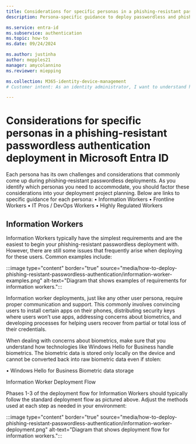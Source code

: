 ```yaml
---
title: Considerations for specific personas in a phishing-resistant passwordless authentication deployment in Microsoft Entra ID
description: Persona-specific guidance to deploy passwordless and phishing-resistant authentication for organizations that use Microsoft Entra ID.

ms.service: entra-id 
ms.subservice: authentication
ms.topic: how-to
ms.date: 09/24/2024

ms.author: justinha
author: mepples21
manager: amycolannino
ms.reviewer: miepping

ms.collection: M365-identity-device-management
# Customer intent: As an identity administrator, I want to understand how to plan phishing-resistant and passwordless authentication deployment in Microsoft Entra ID

---
```

# Considerations for specific personas in a phishing-resistant passwordless authentication deployment in Microsoft Entra ID

Each persona has its own challenges and considerations that commonly come up during phishing-resistant passwordless deployments. As you identify which personas you need to accommodate, you should factor these considerations into your deployment project planning. Below are links to specific guidance for each persona:
•	Information Workers
•	Frontline Workers
•	IT Pros / DevOps Workers
•	Highly Regulated Workers

## Information Workers
Information Workers typically have the simplest requirements and are the easiest to begin your phishing-resistant passwordless deployment with. However, there are still some issues that frequently arise when deploying for these users. Common examples include:

:::image type="content" border="true" source="media/how-to-deploy-phishing-resistant-passwordless-authentication/information-worker-examples.png" alt-text="Diagram that shows examples of requirements for information workers.":::

Information worker deployments, just like any other user persona, require proper communication and support. This commonly involves convincing users to install certain apps on their phones, distributing security keys where users won’t use apps, addressing concerns about biometrics, and developing processes for helping users recover from partial or total loss of their credentials.

When dealing with concerns about biometrics, make sure that you understand how technologies like Windows Hello for Business handle biometrics. The biometric data is stored only locally on the device and cannot be converted back into raw biometric data even if stolen:

•	Windows Hello for Business Biometric data storage

Information Worker Deployment Flow  

Phases 1-3 of the deployment flow for Information Workers should typically follow the standard deployment flow as pictured above. Adjust the methods used at each step as needed in your environment:

:::image type="content" border="true" source="media/how-to-deploy-phishing-resistant-passwordless-authentication/information-worker-deployment.png" alt-text="Diagram that shows deployment flow for information workers.":::


